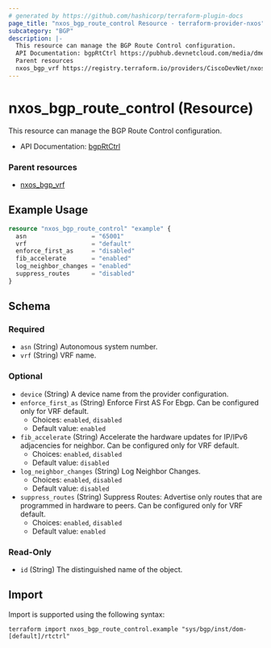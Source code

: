 ```yaml
---
# generated by https://github.com/hashicorp/terraform-plugin-docs
page_title: "nxos_bgp_route_control Resource - terraform-provider-nxos"
subcategory: "BGP"
description: |-
  This resource can manage the BGP Route Control configuration.
  API Documentation: bgpRtCtrl https://pubhub.devnetcloud.com/media/dme-docs-10-2-2/docs/Routing%20and%20Forwarding/bgp:RtCtrl/
  Parent resources
  nxos_bgp_vrf https://registry.terraform.io/providers/CiscoDevNet/nxos/latest/docs/resources/bgp_vrf
---
```


# nxos_bgp_route_control (Resource)

This resource can manage the BGP Route Control configuration.

- API Documentation: [bgpRtCtrl](https://pubhub.devnetcloud.com/media/dme-docs-10-2-2/docs/Routing%20and%20Forwarding/bgp:RtCtrl/)

### Parent resources

- [nxos_bgp_vrf](https://registry.terraform.io/providers/CiscoDevNet/nxos/latest/docs/resources/bgp_vrf)

## Example Usage

```terraform
resource "nxos_bgp_route_control" "example" {
  asn                  = "65001"
  vrf                  = "default"
  enforce_first_as     = "disabled"
  fib_accelerate       = "enabled"
  log_neighbor_changes = "enabled"
  suppress_routes      = "disabled"
}
```

<!-- schema generated by tfplugindocs -->
## Schema

### Required

- `asn` (String) Autonomous system number.
- `vrf` (String) VRF name.

### Optional

- `device` (String) A device name from the provider configuration.
- `enforce_first_as` (String) Enforce First AS For Ebgp. Can be configured only for VRF default.
  - Choices: `enabled`, `disabled`
  - Default value: `enabled`
- `fib_accelerate` (String) Accelerate the hardware updates for IP/IPv6 adjacencies for neighbor. Can be configured only for VRF default.
  - Choices: `enabled`, `disabled`
  - Default value: `disabled`
- `log_neighbor_changes` (String) Log Neighbor Changes.
  - Choices: `enabled`, `disabled`
  - Default value: `disabled`
- `suppress_routes` (String) Suppress Routes: Advertise only routes that are programmed in hardware to peers. Can be configured only for VRF default.
  - Choices: `enabled`, `disabled`
  - Default value: `enabled`

### Read-Only

- `id` (String) The distinguished name of the object.

## Import

Import is supported using the following syntax:

```shell
terraform import nxos_bgp_route_control.example "sys/bgp/inst/dom-[default]/rtctrl"
```
